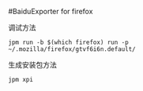 #BaiduExporter for firefox

调试方法

`jpm run -b $(which firefox) run -p ~/.mozilla/firefox/gtvf6i6n.default/`

生成安装包方法

`jpm xpi`